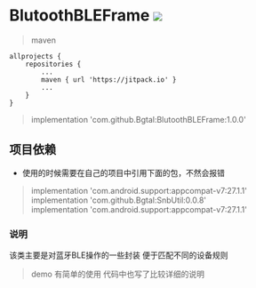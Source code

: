 
# BlutoothBLEFrame [![](https://jitpack.io/v/Bgtal/BlutoothBLEFrame.svg)](https://jitpack.io/#Bgtal/BlutoothBLEFrame)
> maven
```  
allprojects {
    repositories {
        ...
        maven { url 'https://jitpack.io' }
        ...
    }
}
```

> implementation 'com.github.Bgtal:BlutoothBLEFrame:1.0.0'

## 项目依赖
* 使用的时候需要在自己的项目中引用下面的包，不然会报错
> implementation 'com.android.support:appcompat-v7:27.1.1'  
> implementation 'com.github.Bgtal:SnbUtil:0.0.8'  
> implementation 'com.android.support:appcompat-v7:27.1.1'

### 说明

该类主要是对蓝牙BLE操作的一些封装
便于匹配不同的设备规则

> demo 有简单的使用
> 代码中也写了比较详细的说明
